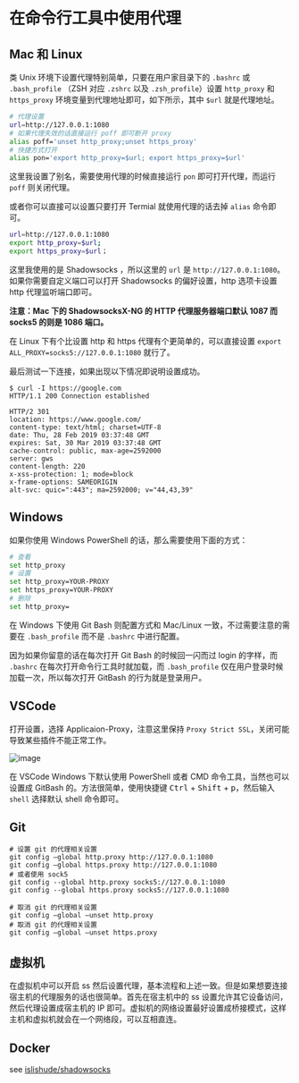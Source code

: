 # 在命令行工具中使用代理

## Mac 和 Linux

类 Unix 环境下设置代理特别简单，只要在用户家目录下的 `.bashrc` 或 `.bash_profile` （ZSH 对应 `.zshrc` 以及 `.zsh_profile`）设置 `http_proxy` 和 `https_proxy` 环境变量到代理地址即可，如下所示，其中 `$url` 就是代理地址。

```bash
# 代理设置
url=http://127.0.0.1:1080
# 如果代理失效的话直接运行 poff 即可断开 proxy
alias poff='unset http_proxy;unset https_proxy'
# 快捷方式打开
alias pon='export http_proxy=$url; export https_proxy=$url'
```

这里我设置了别名，需要使用代理的时候直接运行 `pon` 即可打开代理，而运行 `poff` 则关闭代理。

或者你可以直接可以设置只要打开 Termial 就使用代理的话去掉 `alias` 命令即可。

```bash
url=http://127.0.0.1:1080
export http_proxy=$url;
export https_proxy=$url；
```

这里我使用的是 Shadowsocks ，所以这里的 `url` 是 `http://127.0.0.1:1080`。如果你需要自定义端口可以打开 Shadowsocks 的偏好设置，http 选项卡设置 http 代理监听端口即可。

**注意：Mac 下的 ShadowsocksX-NG 的 HTTP 代理服务器端口默认 1087 而 socks5 的则是 1086 端口。**

在 Linux 下有个比设置 http 和 https 代理有个更简单的，可以直接设置 `export ALL_PROXY=socks5://127.0.0.1:1080` 就行了。

最后测试一下连接，如果出现以下情况即说明设置成功。

```console
$ curl -I https://google.com
HTTP/1.1 200 Connection established

HTTP/2 301
location: https://www.google.com/
content-type: text/html; charset=UTF-8
date: Thu, 28 Feb 2019 03:37:48 GMT
expires: Sat, 30 Mar 2019 03:37:48 GMT
cache-control: public, max-age=2592000
server: gws
content-length: 220
x-xss-protection: 1; mode=block
x-frame-options: SAMEORIGIN
alt-svc: quic=":443"; ma=2592000; v="44,43,39"
```

## Windows

如果你使用 Windows PowerShell 的话，那么需要使用下面的方式：

```bash
# 查看
set http_proxy
# 设置
set http_proxy=YOUR-PROXY
set https_proxy=YOUR-PROXY
# 删除
set http_proxy=
```

在 Windows 下使用 Git Bash 则配置方式和 Mac/Linux 一致，不过需要注意的需要在 `.bash_profile` 而不是 `.bashrc` 中进行配置。

因为如果你留意的话在每次打开 Git Bash 的时候回一闪而过 login 的字样，而 `.bashrc` 在每次打开命令行工具时就加载，而 `.bash_profile` 仅在用户登录时候加载一次，所以每次打开 GitBash 的行为就是登录用户。

## VSCode

打开设置，选择 Applicaion-Proxy，注意这里保持 `Proxy Strict SSL`，关闭可能导致某些插件不能正常工作。

![image](https://user-images.githubusercontent.com/24730006/54330200-c2702180-464f-11e9-8a67-ad117e2ea0fb.png)

在 VSCode Windows 下默认使用 PowerShell 或者 CMD 命令工具，当然也可以设置成 GitBash 的。方法很简单，使用快捷键 <kbd>Ctrl</kbd> + <kbd>Shift</kbd> + <kbd>p</kbd>，然后输入 `shell` 选择默认 shell 命令即可。

## Git

```
# 设置 git 的代理相关设置
git config –global http.proxy http://127.0.0.1:1080
git config –global https.proxy http://127.0.0.1:1080
# 或者使用 sock5
git config --global http.proxy socks5://127.0.0.1:1080
git config --global https.proxy socks5://127.0.0.1:1080

# 取消 git 的代理相关设置
git config –global –unset http.proxy
# 取消 git 的代理相关设置
git config –global –unset https.proxy
```


## 虚拟机

在虚拟机中可以开启 ss 然后设置代理，基本流程和上述一致。但是如果想要连接宿主机的代理服务的话也很简单。首先在宿主机中的 ss 设置允许其它设备访问，然后代理设置成宿主机的 IP 即可。虚拟机的网络设置最好设置成桥接模式，这样主机和虚拟机就会在一个网络段，可以互相直连。

## Docker

see [islishude/shadowsocks](https://github.com/islishude/shadowsocks#shadowsocks-dockerfile)
